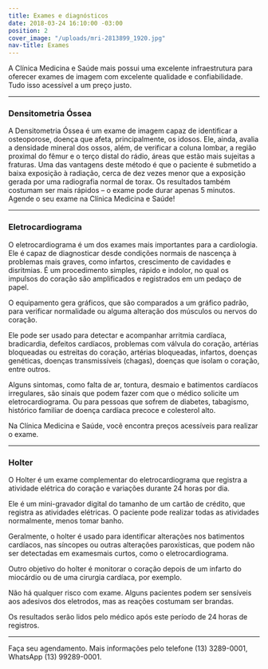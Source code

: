 ```yaml
---
title: Exames e diagnósticos
date: 2018-03-24 16:10:00 -03:00
position: 2
cover_image: "/uploads/mri-2813899_1920.jpg"
nav-title: Exames
---
```


A Clínica Medicina e Saúde mais possui uma excelente infraestrutura para oferecer exames de imagem com excelente qualidade e confiabilidade. Tudo isso acessível a um preço justo.

---

### Densitometria Óssea

A Densitometria Óssea é um exame de imagem capaz de identificar a osteoporose, doença que afeta, principalmente, os idosos. Ele, ainda, avalia a densidade mineral dos ossos, além, de verificar a coluna lombar, a região proximal do fêmur e o terço distal do rádio, áreas que estão mais sujeitas a fraturas.
Uma das vantagens deste método é que o paciente é submetido a baixa exposição à radiação, cerca de dez vezes menor que a exposição gerada por uma radiografia normal de torax. Os resultados também costumam ser mais rápidos – o exame pode durar apenas 5 minutos. Agende o seu exame na Clínica Medicina e Saúde!

---

### Eletrocardiograma

O eletrocardiograma é um dos exames mais importantes para a cardiologia. Ele é capaz de diagnosticar desde condições normais de nascença à problemas mais graves, como infartos, crescimento de cavidades e disritmias. É um procedimento simples, rápido e indolor, no qual os impulsos do coração são amplificados e registrados em um pedaço de papel.

O equipamento gera gráficos, que são comparados a um gráfico padrão, para verificar normalidade ou alguma alteração dos músculos ou nervos do coração.

Ele pode ser usado para detectar e acompanhar arritmia cardíaca, bradicardia, defeitos cardíacos, problemas com válvula do coração, artérias bloqueadas ou estreitas do coração, artérias bloqueadas, infartos, doenças genéticas, doenças transmissíveis (chagas), doenças que isolam o coração, entre outros.

Alguns sintomas, como falta de ar, tontura, desmaio e batimentos cardíacos irregulares, são sinais que podem fazer com que o médico solicite um eletrocardiograma. Ou para pessoas que sofrem de diabetes, tabagismo, histórico familiar de doença cardíaca precoce e colesterol alto.

Na Clínica Medicina e Saúde, você encontra preços acessíveis para realizar o exame.

---

### Holter

O Holter é um exame complementar do eletrocardiograma que registra a atividade elétrica do coração e variações durante 24 horas por dia.

Ele é um mini-gravador digital do tamanho de um cartão de crédito, que registra as atividades elétricas. O paciente pode realizar todas as atividades normalmente, menos tomar banho.

Geralmente, o holter é usado para identificar alterações nos batimentos cardíacos, nas síncopes ou outras alterações paroxísticas, que podem não ser detectadas em examesmais curtos, como o eletrocardiograma.

Outro objetivo do holter é monitorar o coração depois de um infarto do miocárdio ou de uma cirurgia cardíaca, por exemplo.

Não há qualquer risco com exame. Alguns pacientes podem ser sensíveis aos adesivos dos eletrodos, mas as reações costumam ser brandas.

Os resultados serão lidos pelo médico após este período de 24 horas de registros.

---

Faça seu agendamento. Mais informações pelo telefone (13) 3289-0001, WhatsApp (13) 99289-0001.
